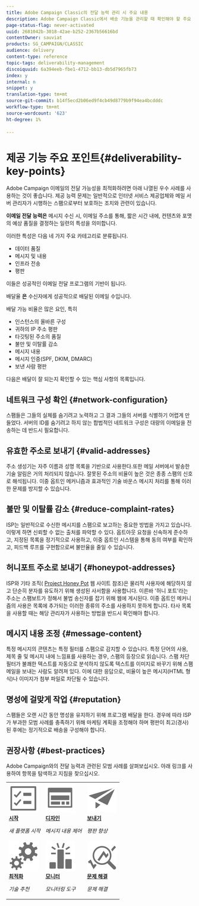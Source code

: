 ```yaml
---
title: Adobe Campaign Classic의 전달 능력 관리 시 주요 내용
description: Adobe Campaign Classic에서 배송 기능을 관리할 때 확인해야 할 주요 사항은 무엇입니까?
page-status-flag: never-activated
uuid: 2681042b-3018-42ae-b252-2367b56616bd
contentOwner: sauviat
products: SG_CAMPAIGN/CLASSIC
audience: delivery
content-type: reference
topic-tags: deliverability-management
discoiquuid: 6a394eeb-fbe1-4712-bb13-db5d7965fb73
index: y
internal: n
snippet: y
translation-type: tm+mt
source-git-commit: b14f5ecd2b06ed9f4cb49d8779b9f94ea4bcdddc
workflow-type: tm+mt
source-wordcount: '623'
ht-degree: 1%

---
```



# 제공 기능 주요 포인트{#deliverability-key-points}

Adobe Campaign 이메일의 전달 가능성을 최적화하려면 아래 나열된 우수 사례를 사용하는 것이 좋습니다. 제공 능력 문제는 일반적으로 인터넷 서비스 제공업체와 메일 서버 관리자가 시행하는 스팸으로부터 보호하는 조치와 관련이 있습니다.

**이메일 전달 능력은** 메시지 수신 시, 이메일 주소를 통해, 짧은 시간 내에, 컨텐츠와 포맷의 예상 품질을 결정하는 일련의 특성을 의미합니다.

이러한 특성은 다음 네 가지 주요 카테고리로 분류됩니다.
* 데이터 품질
* 메시지 및 내용
* 인프라 전송
* 평판

이들은 성공적인 이메일 전달 프로그램의 기반이 됩니다.

배달율 **은** 수신자에게 성공적으로 배달된 이메일 수입니다.

배달 가능 비율은 많은 요인, 특히
* 인스턴스의 올바른 구성
* 귀하의 IP 주소 평판
* 타깃팅된 주소의 품질
* 불만 및 이탈률 감소
* 메시지 내용
* 메시지 인증(SPF, DKIM, DMARC)
* 보낸 사람 평판

다음은 배달이 잘 되는지 확인할 수 있는 핵심 사항의 목록입니다.

## 네트워크 구성 확인 {#network-configuration}

스팸들은 그들의 실체를 숨기려고 노력하고 그 결과 그들의 서버를 식별하기 어렵게 만들었다. 서버의 ID를 숨기려고 하지 않는 합법적인 네트워크 구성은 대량의 이메일을 전송하는 데 반드시 필요합니다.

## 유효한 주소로 보내기 {#valid-addresses}

주소 생성기는 자주 이름과 성명 목록을 기반으로 사용한다.또한 메일 서버에서 발송한 기술 알림은 거의 처리되지 않습니다. 잘못된 주소의 비율이 높은 것은 종종 스팸의 신호로 해석됩니다. 이중 옵트인 메커니즘과 효과적인 기술 바운스 메시지 처리를 통해 이러한 문제를 방지할 수 있습니다.

## 불만 및 이탈률 감소 {#reduce-complaint-rates}

ISP는 일반적으로 수신한 메시지를 스팸으로 보고하는 중요한 방법을 가지고 있습니다. 이렇게 하면 신뢰할 수 없는 출처를 파악할 수 있다. 옵트아웃 요청을 신속하게 준수하고, 지정된 목록을 정기적으로 사용하고, 이중 옵트인 시스템을 통해 동의 여부를 확인하고, 피드백 루프를 구현함으로써 불만율을 줄일 수 있습니다.

## 허니포트 주소로 보내기 {#honeypot-addresses}

ISP와 기타 조직( [Project Honey Pot](https://www.projecthoneypot.org/) 웹 사이트 참조)은 물리적 사용자에 해당하지 않고 단순히 분자를 유도하기 위해 생성된 사서함을 사용합니다. 이른바 &#39;허니 포트&#39;라는 주소는 스팸보트가 정해서 불법 송신자를 잡기 위해 웹에 게시된다. 이중 옵트인 메커니즘의 사용은 목록에 추가되는 이러한 종류의 주소를 사용하지 못하게 합니다. 타사 목록을 사용할 때는 해당 관리자가 사용하는 방법을 반드시 확인해야 합니다.

## 메시지 내용 조정 {#message-content}

특정 메시지의 콘텐츠는 특정 필터를 스팸으로 감지할 수 있습니다. 특정 단어의 사용, 제목 줄 및 메시지 내에 느낌표를 사용하는 경우, 스팸의 등장으로 읽습니다. 스팸 차단 필터가 불쾌한 텍스트를 자동으로 분석하지 않도록 텍스트를 이미지로 바꾸기 위해 스팸 메일을 보내는 사람도 알려져 있다. 이에 대한 응답으로, 비율이 높은 메시지(HTML 형식)나 이미지가 첨부 파일로 차단될 수 있습니다.

## 명성에 걸맞게 작업 {#reputation}

스팸들은 오랜 시간 동안 명성을 유지하기 위해 프로그램 배달을 한다. 경우에 따라 ISP가 부과한 모범 사례를 충족하기 위해 마케팅 계획을 조정해야 하며 평판이 최고(경사)된 후에는 정기적으로 배송을 구성해야 합니다.

## 권장사항 {#best-practices}

Adobe Campaign와의 전달 능력과 관련된 모범 사례를 살펴보십시오. 아래 링크를 사용하여 항목을 탐색하고 지침을 찾으십시오.

<table>
<tr>
  <td>
    <a href="starting-new-platform.md">
      <img alt="시작" src="assets/do-not-localize/start.svg"/>
    </a>
    <div>
      <a href="starting-new-platform.md">
    <strong>시작</strong>
    </a>
    </div>
    <p>
    <em>새 플랫폼 시작</em>
    <p>
  </td>
   <td>
    <a href="control-message-content.md">
      <img alt="디자인" src="assets/do-not-localize/design.svg"/>
    </a>
    <div>
      <a href="control-message-content.md">
    <strong>디자인</strong>
    </a>
    </div>
    <p>
    <em>메시지 내용 제어</em>
    <p>
  </td>
  <td>
    <a href="improve-reputation.md">
      <img alt="디자인" src="assets/do-not-localize/check.svg"/>
    </a>
    <div>
      <a href="improve-reputation.md">
    <strong>보내기</strong>
    </a>
    </div>
    <p>
    <em>평판 향상</em>
    <p>
  </td>
</tr>
<tr>
  <td>
    <a href="technical-recommendations.md">
      <img alt="최적화" src="assets/do-not-localize/optimize.svg"/>
    </a>
    <div>
      <a href="technical-recommendations.md">
    <strong>최적화</strong>
    </a>
    </div>
    <p>
    <em>기술 추천</em>
    <p>
  </td>
   <td>
    <a href="monitoring-deliverability.md">
      <img alt="확인" src="assets/do-not-localize/monitor.svg"/>
    </a>
    <div>
      <a href="monitoring-deliverability.md">
    <strong>모니터</strong>
    </a>
    </div>
    <p>
    <em>모니터링 도구</em>
    <p>
  </td>
  <td>
    <a href="deliverability-faq.md">
      <img alt="최적화" src="assets/do-not-localize/troubleshoot.svg"/>
    </a>
    <div>
      <a href="deliverability-faq.md">
    <strong>문제 해결</strong>
    </a>
    </div>
    <p>
    <em>문제 해결</em>
    <p>
  </td>
</tr>
</table>
